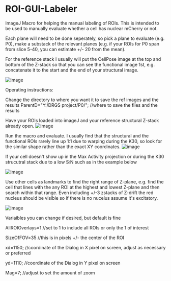 # ROI-GUI-Labeler
ImageJ Macro for helping the manual labeling of ROIs. This is intended to be used to manually evaluate whether a cell has nuclear mCherry or not. 

Each plane will need to be done seperately, so pick a plane to evaluate (e.g. P0), make a substack of the relevant planes (e.g. if your ROIs for P0 span from slice 5-40, you can estimate +/- 20 from the mean).

For the reference stack I usually will put the CellPose image at the top and bottom of the Z-stack so that you can see the functional image 1st, e.g. concatenate it to the start and the end of your structural image.

![image](https://github.com/cawarwick/ROI-GUI-Labeler/assets/81972652/e16b68ee-ed3d-465a-b663-e1f612bb2fd7)


Operating instructions:

Change the directory to where you want it to save the ref images and the results
ParentD="Y:/DRGS project/P0/"; //where to save the files and the results


Have your ROIs loaded into imageJ and your reference structural Z-stack already open.
![image](https://github.com/cawarwick/ROI-GUI-Labeler/assets/81972652/504505b4-8ada-4d27-a0c0-9d324b18031d)

Run the macro and evaluate. I usually find that the structural and the functional ROIs rarely line up 1:1 due to warping during the K30, so look for the similar shape rather than the exact XY coordinates.
![image](https://github.com/cawarwick/ROI-GUI-Labeler/assets/81972652/5aae1d92-b25b-4016-9f4e-5cced2482b34)

If your cell doesn't show up in the Max Activity projection or during the K30 strucutral stack due to a low S:N such as in the example below

![image](https://github.com/cawarwick/ROI-GUI-Labeler/assets/81972652/3964e38f-5919-4867-ac69-3132ada6b900)

Use other cells as landmarks to find the right range of Z-plane, e.g. find the cell that lines with the any ROI at the highest and lowest Z-plane and then search within that range. Even including +/-3 zstacks of Z-drift the red nucleus should be visible so if there is no nucelus assume it's excitatory.

![image](https://github.com/cawarwick/ROI-GUI-Labeler/assets/81972652/ad5dbfa6-16c7-4356-bf74-f1b08a57ec9f)


Variaibles you can change if desired, but default is fine

AllROIOverlays=1 //set to 1 to include all ROIs or only the 1 of interest

SizeOfFOV=35 //this is in pixels +/- the center of the ROI

xd=1150; //coordinate of the Dialog in X pixel on screen, adjust as necessary or preferred

yd=1110; //coordinate of the Dialog in Y pixel on screen

Mag=7; //adjust to set the amount of zoom
